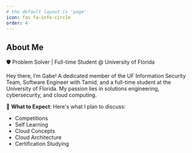 ```yaml
---
# the default layout is 'page'
icon: fas fa-info-circle
order: 4
---
```

## About Me

🛡️ Problem Solver | Full-time Student @ University of Florida

Hey there, I’m Gabe! A dedicated member of the UF Information Security Team, Software Engineer with Tamid, and a full-time student at the University of Florida. My passion lies in solutions engineering, cybersecurity, and cloud computing.

🌟 **What to Expect**: Here's what I plan to discuss:
- Competitions
- Self Learning
- Cloud Concepts
- Cloud Architecture
- Certification Studying
